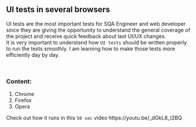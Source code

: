 <html>
  
  <body>
  
  <h2>UI tests in several browsers</h2>
  
  <div>
  <p>UI tests are the most important tests for SQA Engineer and web developer since they are giving the opportunity to understand the general coverage of the project and receive quick feedback about last UI/UX changes.
    <br>
    It is very important to understand how <code>UI tests</code> should be written properly to run the tests smoothly. I am learning how to make those tests more efficiently day by day.
  </p>
  <br>
  <h3>Content:</h3>
  
  <ol>
    <li>Chrome</li>
    <li>Firefox</li>
    <li>Opera</li>
  </ol>
  
  <p>Check out how it runs in this <code>50 sec</code> video https://youtu.be/_dGkL8_I2BQ</p>
  </div>
  </body>
  
 </html>
